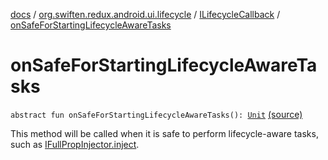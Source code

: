 [docs](../../index.md) / [org.swiften.redux.android.ui.lifecycle](../index.md) / [ILifecycleCallback](index.md) / [onSafeForStartingLifecycleAwareTasks](./on-safe-for-starting-lifecycle-aware-tasks.md)

# onSafeForStartingLifecycleAwareTasks

`abstract fun onSafeForStartingLifecycleAwareTasks(): `[`Unit`](https://kotlinlang.org/api/latest/jvm/stdlib/kotlin/-unit/index.html) [(source)](https://github.com/protoman92/KotlinRedux/tree/master/android\android-lifecycle\src\main\java/org/swiften/redux/android/ui/lifecycle/AndroidLifecycle.kt#L28)

This method will be called when it is safe to perform lifecycle-aware tasks, such as
[IFullPropInjector.inject](../../org.swiften.redux.ui/-i-prop-injector/inject.md).

